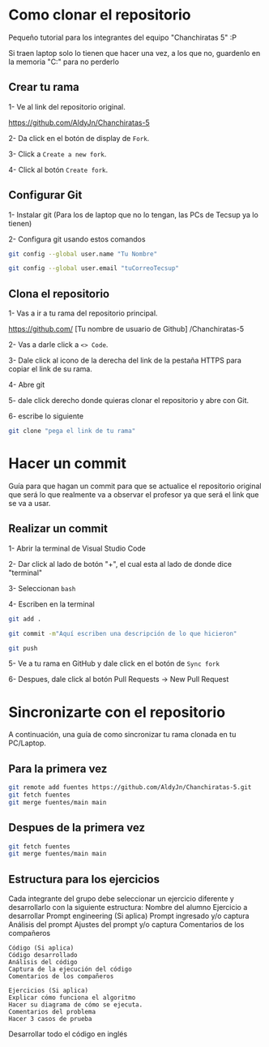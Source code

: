 # Como clonar el repositorio

Pequeño tutorial para los integrantes del equipo "Chanchiratas 5" :P

Si traen laptop solo lo tienen que hacer una vez, a los que no, guardenlo en la memoria "C:" para no perderlo

## Crear tu rama

1- Ve al link del repositorio original.

https://github.com/AldyJn/Chanchiratas-5

2- Da click en el botón de display de `Fork`.

3- Click a `Create a new fork`.

4- Click al botón `Create fork`.

## Configurar Git

1- Instalar git (Para los de laptop que no lo tengan, las PCs de Tecsup ya lo tienen)

2- Configura git usando estos comandos

``` bash
git config --global user.name "Tu Nombre"
```

```bash
git config --global user.email "tuCorreoTecsup"
```

## Clona el repositorio

1- Vas a ir a tu rama del repositorio principal.

https://github.com/ [Tu nombre de usuario de Github] /Chanchiratas-5

2- Vas a darle click a `<> Code`.

3- Dale click al icono de la derecha del link de la pestaña HTTPS para copiar el link de su rama.

4- Abre git

5- dale click derecho donde quieras clonar el repositorio y abre con Git.

6- escribe lo siguiente

```bash
git clone "pega el link de tu rama"
```

# Hacer un commit

Guía para que hagan un commit para que se actualice el repositorio original que será lo que realmente va a observar el profesor ya que será el link que se va a usar.

## Realizar un commit

1- Abrir la terminal de Visual Studio Code

2- Dar click al lado de botón "+", el cual esta al lado de donde dice "terminal"

3- Seleccionan `bash`

4- Escriben en la terminal

```bash
git add .
```

```bash
git commit -m"Aquí escriben una descripción de lo que hicieron"
```

```bash
git push
```

5- Ve a tu rama en GitHub y dale click en el botón de `Sync fork`

6- Despues, dale click al botón Pull Requests -> New Pull Request

# Sincronizarte con el repositorio

A continuación, una guía de como sincronizar tu rama clonada en tu PC/Laptop.

## Para la primera vez

```Bash
git remote add fuentes https://github.com/AldyJn/Chanchiratas-5.git
git fetch fuentes
git merge fuentes/main main
```

## Despues de la primera vez

```Bash
git fetch fuentes
git merge fuentes/main main
```
## Estructura para los ejercicios

Cada integrante del grupo debe seleccionar un ejercicio diferente y desarrollarlo con la siguiente estructura:
    Nombre del alumno
    Ejercicio a desarrollar
    Prompt engineering (Si aplica)
    Prompt ingresado y/o captura
    Análisis del prompt
    Ajustes del prompt y/o captura
    Comentarios de los compañeros

    Código (Si aplica)
    Código desarrollado
    Análisis del código
    Captura de la ejecución del código
    Comentarios de los compañeros

    Ejercicios (Si aplica)
    Explicar cómo funciona el algoritmo
    Hacer su diagrama de cómo se ejecuta.
    Comentarios del problema
    Hacer 3 casos de prueba

Desarrollar todo el código en inglés
